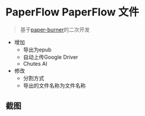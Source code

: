 # PaperFlow PaperFlow 文件

> 基于[paper-burner](https://github.com/baoyudu/paper-burner)的二次开发

+ 增加
  + 导出为epub
  + 自动上传Google Driver
  + Chutes AI
+ 修改
  + 分割方式
  + 导出的文件名称为文件名称



## 截图







